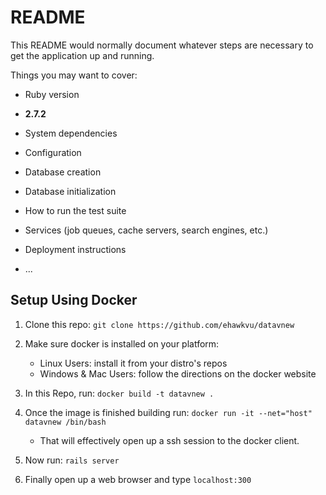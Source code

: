 # README

This README would normally document whatever steps are necessary to get the
application up and running.

Things you may want to cover:

* Ruby version
* **2.7.2**

* System dependencies

* Configuration

* Database creation

* Database initialization

* How to run the test suite

* Services (job queues, cache servers, search engines, etc.)

* Deployment instructions

* ...

## Setup Using Docker

1. Clone this repo:
`git clone https://github.com/ehawkvu/datavnew`

2. Make sure docker is installed on your platform:
	* Linux Users: install it from your distro's repos
	* Windows & Mac Users: follow the directions on the docker website

3. In this Repo, run:
`docker build -t datavnew .`

4. Once the image is finished building run:
`docker run -it --net="host" datavnew /bin/bash`
	- That will effectively open up a ssh session to the docker client.
5. Now run:
`rails server`

6. Finally open up a web browser and type `localhost:300`
